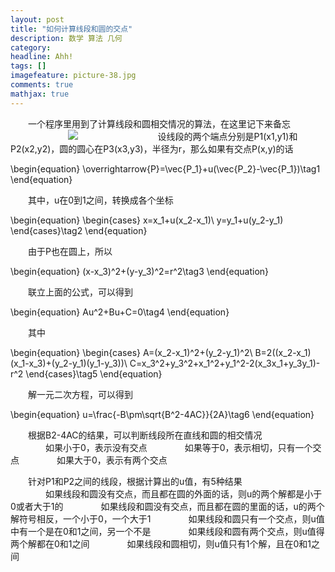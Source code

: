 ```yaml
---
layout: post
title: "如何计算线段和圆的交点"
description: 数学 算法 几何
category: 
headline: Ahh!
tags: []
imagefeature: picture-38.jpg
comments: true
mathjax: true
---
```




　　一个程序里用到了计算线段和圆相交情况的算法，在这里记下来备忘
　　
　　
　　![][1]
　　
　　
　　
　　设线段的两个端点分别是P1(x1,y1)和P2(x2,y2)，圆的圆心在P3(x3,y3)，半径为r，那么如果有交点P(x,y)的话




\begin{equation}
\overrightarrow{P}=\vec{P_1}+u(\vec{P_2}-\vec{P_1})\tag1
\end{equation}



　　其中，u在0到1之间，转换成各个坐标




\begin{equation}
\begin{cases}
x=x_1+u(x_2-x_1)\\
y=y_1+u(y_2-y_1)
\end{cases}\tag2
\end{equation} 



　　由于P也在圆上，所以



\begin{equation}
(x-x_3)^2+(y-y_3)^2=r^2\tag3
\end{equation}



　　联立上面的公式，可以得到



\begin{equation}
Au^2+Bu+C=0\tag4
\end{equation} 



　　其中



\begin{equation}
\begin{cases}
A=(x_2-x_1)^2+(y_2-y_1)^2\\
B=2((x_2-x_1)(x_1-x_3)+(y_2-y_1)(y_1-y_3))\\
C=x_3^2+y_3^2+x_1^2+y_1^2-2(x_3x_1+y_3y_1)-r^2
\end{cases}\tag5
\end{equation} 



　　解一元二次方程，可以得到



\begin{equation}
u=\frac{-B\pm\sqrt{B^2-4AC}}{2A}\tag6
\end{equation}



　　根据B2-4AC的结果，可以判断线段所在直线和圆的相交情况<br>
　　　　如果小于0，表示没有交点
　　　　如果等于0，表示相切，只有一个交点
　　　　如果大于0，表示有两个交点



　　针对P1和P2之间的线段，根据计算出的u值，有5种结果<br>
　　　　如果线段和圆没有交点，而且都在圆的外面的话，则u的两个解都是小于0或者大于1的
　　　　如果线段和圆没有交点，而且都在圆的里面的话，u的两个解符号相反，一个小于0，一个大于1
　　　　如果线段和圆只有一个交点，则u值中有一个是在0和1之间，另一个不是
　　　　如果线段和圆有两个交点，则u值得两个解都在0和1之间
　　　　如果线段和圆相切，则u值只有1个解，且在0和1之间


  [1]: http://thecodeway.com/blog/wp-content/uploads/2015/01/csi.gif